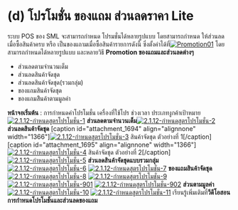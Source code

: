 # (d)    โปรโมชั่น ของแถม ส่วนลดราคา Lite

ระบบ POS ของ SML จะสามารถกำหนด โปรมชั่นได้หลายรูปแบบ โดยสามารถกำหนด
ให้ส่วนลดเมื่อซื้อสินค้าครบ หรือ เป็นของแถามเมื่อซื้อสินค้ารายการดังนี้
ซึ่งตั้งค่าได้ที่[![Promotion01](/images/Promotion01.jpg)](/images/Promotion01.jpg) โดยสามารถกำหนดได้หลายรูปแบบ
และหลายวิธี **Promotion ของแถมและส่วนลดต่างๆ**

  * ส่วนลดตามจำนวนเต็ม
  * ส่วนลดสินค้าจัดชุด
  * ส่วนลดสินค้าจัดชุด(รวมกลุ่ม)
  * ของแถมสินค้าจัดชุด
  * ของแถมสิินค้าตามมูลค่า

**หน้าจอเริ่มต้น** : การกำหนดค่าโปรโมชั่น เครื่องที่ใช้โปร ช่วงเวลา
ประเภทงูกค้าเป้าหมาย[![2.1.12-กำหนดสูตรโปรโมชั่น-1](/images/2.1.12-กำหนดสูตรโปรโมชั่น-1.jpg)](/images/2.1.12-กำหนดสูตรโปรโมชั่น-1.jpg)
**ส่วนลดตามจำนวนเต็ม**[![2.1.12-กำหนดสูตรโปรโมชั่น-2](/images/2.1.12-กำหนดสูตรโปรโมชั่น-2.jpg)](/images/2.1.12-กำหนดสูตรโปรโมชั่น-2.jpg)
**ส่วนลดสินค้าจัดชุด** [caption id="attachment_1694" align="alignnone"
width="1366"][![2.1.12-กำหนดสูตรโปรโมชั่น-3](/images/2.1.12-กำหนดสูตรโปรโมชั่น-3.jpg)](/images/2.1.12-กำหนดสูตรโปรโมชั่น-3.jpg) สินค้าจัดชุด
ตัวอย่างที่ 1[/caption] [caption id="attachment_1695" align="alignnone"
width="1366"][![2.1.12-กำหนดสูตรโปรโมชั่น-4](/images/2.1.12-กำหนดสูตรโปรโมชั่น-4.jpg)](/images/2.1.12-กำหนดสูตรโปรโมชั่น-4.jpg) สินค้าจัดชุด
ตัวอย่างที่ 2[/caption] [![2.1.12-กำหนดสูตรโปรโมชั่น-5](/images/2.1.12-กำหนดสูตรโปรโมชั่น-5.jpg)](/images/2.1.12-กำหนดสูตรโปรโมชั่น-5.jpg)
**ส่วนลดสินค้าจัดชุดแบบรวมกลุ่ม**[![2.1.12-กำหนดสูตรโปรโมชั่น-6](/images/2.1.12-กำหนดสูตรโปรโมชั่น-6.jpg)](/images/2.1.12-กำหนดสูตรโปรโมชั่น-6.jpg)
[![2.1.12-กำหนดสูตรโปรโมชั่น-7](/images/2.1.12-กำหนดสูตรโปรโมชั่น-7.jpg)](/images/2.1.12-กำหนดสูตรโปรโมชั่น-7.jpg)
**ของแถมสินค้าจัดชุด**[![2.1.12-กำหนดสูตรโปรโมชั่น-8](/images/2.1.12-กำหนดสูตรโปรโมชั่น-8.jpg)](/images/2.1.12-กำหนดสูตรโปรโมชั่น-8.jpg)
[![2.1.12-กำหนดสูตรโปรโมชั่น-9](/images/2.1.12-กำหนดสูตรโปรโมชั่น-9.jpg)](/images/2.1.12-กำหนดสูตรโปรโมชั่น-9.jpg)
[![2.1.12-กำหนดสูตรโปรโมชั่น-901](/images/2.1.12-กำหนดสูตรโปรโมชั่น-901.jpg)](/images/2.1.12-กำหนดสูตรโปรโมชั่น-901.jpg)
[![2.1.12-กำหนดสูตรโปรโมชั่น-902](/images/2.1.12-กำหนดสูตรโปรโมชั่น-902.jpg)](/images/2.1.12-กำหนดสูตรโปรโมชั่น-902.jpg)
**ส่วนตามมูลค่า**[![2.1.12-กำหนดสูตรโปรโมชั่น-10](/images/2.1.12-กำหนดสูตรโปรโมชั่น-10.jpg)](/images/2.1.12-กำหนดสูตรโปรโมชั่น-10.jpg)
[![2.1.12-กำหนดสูตรโปรโมชั่น-11](/images/2.1.12-กำหนดสูตรโปรโมชั่น-11.jpg)](/images/2.1.12-กำหนดสูตรโปรโมชั่น-11.jpg)
เรียนรู้เพิ่มเติมที่**วีดีโอสอนการกำหนดโปรโมชั่นและส่วนลดของแถม**  

